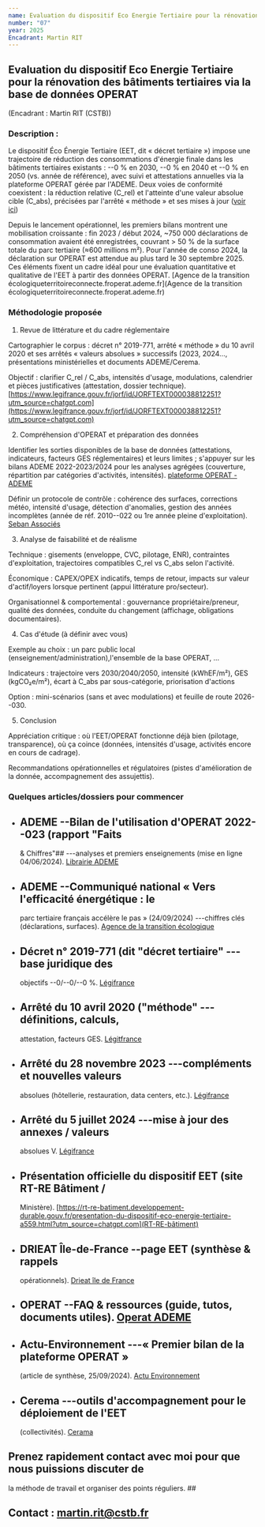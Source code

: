 ```yaml
---
name: Evaluation du dispositif Eco Energie Tertiaire pour la rénovation des bâtiments tertiaires via la base de données OPERAT
number: "07"
year: 2025
Encadrant: Martin RIT
---
```


## Evaluation du dispositif Eco Energie Tertiaire pour la rénovation des bâtiments tertiaires via la base de données OPERAT

(Encadrant : Martin RIT (CSTB))

### Description :

Le dispositif Éco Énergie Tertiaire (EET, dit « décret tertiaire »)
impose une trajectoire de réduction des consommations d'énergie finale
dans les bâtiments tertiaires existants : --0 % en 2030, --0 % en 2040
et --0 % en 2050 (vs. année de référence), avec suivi et attestations
annuelles via la plateforme OPERAT gérée par l'ADEME. Deux voies de
conformité coexistent : la réduction relative (C_rel) et l'atteinte
d'une valeur absolue cible (C_abs), précisées par l'arrêté « méthode »
et ses mises à jour ([voir ici](https://www.legifrance.gouv.fr/jorf/id/JORFTEXT000038812251?utm_source=chatgpt.com))

Depuis le lancement opérationnel, les premiers bilans montrent une
mobilisation croissante : fin 2023 / début 2024, \~750 000 déclarations
de consommation avaient été enregistrées, couvrant \> 50 % de la surface
totale du parc tertiaire (≈600 millions m²). Pour l'année de conso 2024,
la déclaration sur OPERAT est attendue au plus tard le 30 septembre 2025.
Ces éléments fixent un cadre idéal pour une évaluation
quantitative et qualitative de l'EET à partir des données OPERAT. [Agence de la transition écologiqueterritoireconnecte.froperat.ademe.fr](Agence de la transition écologiqueterritoireconnecte.froperat.ademe.fr)

### Méthodologie proposée

1) Revue de littérature et du cadre réglementaire

Cartographier le corpus : décret n° 2019-771, arrêté « méthode » du 10
avril 2020 et ses arrêtés « valeurs absolues » successifs (2023,
2024..., présentations ministérielles et documents ADEME/Cerema.

Objectif : clarifier C_rel / C_abs, intensités d'usage, modulations,
calendrier et pièces justificatives (attestation, dossier technique). [https://www.legifrance.gouv.fr/jorf/id/JORFTEXT000038812251?utm_source=chatgpt.com](https://www.legifrance.gouv.fr/jorf/id/JORFTEXT000038812251?utm_source=chatgpt.com)

2) Compréhension d'OPERAT et préparation des données

Identifier les sorties disponibles de la base de données (attestations,
indicateurs, facteurs GES réglementaires) et leurs limites ; s'appuyer
sur les bilans ADEME 2022-2023/2024 pour les analyses agrégées
(couverture, répartition par catégories d'activités, intensités). [plateforme OPERAT - ADEME](https://operat.ademe.fr/public/home)

Définir un protocole de contrôle : cohérence des surfaces, corrections
météo, intensité d'usage, détection d'anomalies, gestion des années
incomplètes (année de réf. 2010--022 ou 1re année pleine
d'exploitation). [Seban Associés](https://www.seban-associes.avocat.fr/decret-tertiaire-parution-de-larrete-valeurs-absolues-4/?utm_source=chatgpt.com)

3) Analyse de faisabilité et de réalisme

Technique : gisements (enveloppe, CVC, pilotage, ENR), contraintes
d'exploitation, trajectoires compatibles C_rel vs C_abs selon
l'activité.

Économique : CAPEX/OPEX indicatifs, temps de retour, impacts sur
valeur d'actif/loyers lorsque pertinent (appui littérature pro/secteur).

Organisationnel & comportemental : gouvernance propriétaire/preneur,
qualité des données, conduite du changement (affichage, obligations
documentaires).

4) Cas d'étude (à définir avec vous)

Exemple au choix : un parc public local
(enseignement/administration),l'ensemble de la base OPERAT, ...

Indicateurs : trajectoire vers 2030/2040/2050, intensité (kWhEF/m²), GES
(kgCO₂e/m²), écart à C_abs par sous-catégorie, priorisation d'actions

Option : mini-scénarios (sans et avec modulations) et feuille de route
2026--030.

5) Conclusion

Appréciation critique : où l'EET/OPERAT fonctionne déjà bien (pilotage,
transparence), où ça coince (données, intensités d'usage, activités
encore en cours de cadrage).

Recommandations opérationnelles et régulatoires (pistes d'amélioration
de la donnée, accompagnement des assujettis).

### Quelques articles/dossiers pour commencer

-   ## ADEME --Bilan de l'utilisation d'OPERAT 2022--023 (rapport "Faits
    & Chiffres"##  ---analyses et premiers enseignements (mise en ligne
    04/06/2024). [Librairie ADEME](https://librairie.ademe.fr/batiment/7242-performance-energetique-du-parc-tertiaire-quel-bilan-de-l-utilisation-de-la-plateforme-operat-en-2022-2023--9791029723483.html)

-   ## ADEME --Communiqué national « Vers l'efficacité énergétique : le
    parc tertiaire français accélère le pas » (24/09/2024) ---chiffres
    clés (déclarations, surfaces). [Agence de la transition écologique](https://www.ademe.fr/presse/communique-national/vers-lefficacite-energetique-le-parc-tertiaire-francais-accelere-le-pas/?utm_source=chatgpt.com)

-   ## Décret n° 2019-771 (dit "décret tertiaire" ---base juridique des
    objectifs --0/--0/--0 %. [Légifrance](https://www.legifrance.gouv.fr/jorf/id/JORFTEXT000038812251?utm_source=chatgpt.com)

-   ## Arrêté du 10 avril 2020 ("méthode" ---définitions, calculs,
    attestation, facteurs GES. [Légitfrance](https://www.legifrance.gouv.fr/jorf/id/JORFTEXT000041842389/?utm_source=chatgpt.com)

-   ## Arrêté du 28 novembre 2023 ---compléments et nouvelles valeurs
    absolues (hôtellerie, restauration, data centers, etc.). [Légifrance](https://www.legifrance.gouv.fr/jorf/id/JORFTEXT000048543601?utm_source=chatgpt.com)

-   ## Arrêté du 5 juillet 2024 ---mise à jour des annexes / valeurs
    absolues V. [Légifrance](https://www.legifrance.gouv.fr/jorf/id/JORFTEXT000049950583?utm_source=chatgpt.com)

-   ## Présentation officielle du dispositif EET (site RT-RE Bâtiment /
    Ministère). [https://rt-re-batiment.developpement-durable.gouv.fr/presentation-du-dispositif-eco-energie-tertiaire-a559.html?utm_source=chatgpt.com](RT-RE-bâtiment)

-   ## DRIEAT Île-de-France --page EET (synthèse & rappels
    opérationnels). [Drieat île de France](https://www.drieat.ile-de-france.developpement-durable.gouv.fr/le-dispositif-eco-energie-tertiaire-a13222.html?utm_source=chatgpt.com)

-   ## OPERAT --FAQ & ressources (guide, tutos, documents utiles). [Operat ADEME](https://operat.ademe.fr/public/faq?utm_source=chatgpt.com)

-   ## Actu-Environnement ---« Premier bilan de la plateforme OPERAT »
    (article de synthèse, 25/09/2024). [Actu Environnement](https://www.actu-environnement.com/ae/news/premier-bilan-plateforme-operat-consommations-energie-parc-tertiaire-decret-tertiaire-44771.php4?utm_source=chatgpt.com)

-   ## Cerema ---outils d'accompagnement pour le déploiement de l'EET
    (collectivités). [Cerama](https://www.cerema.fr/fr/actualites/eco-energie-tertiaire-cerema-publie-deux-outils-accompagner?utm_source=chatgpt.com)

## Prenez rapidement contact avec moi pour que nous puissions discuter de
la méthode de travail et organiser des points réguliers. ##

## Contact : martin.rit@cstb.fr
